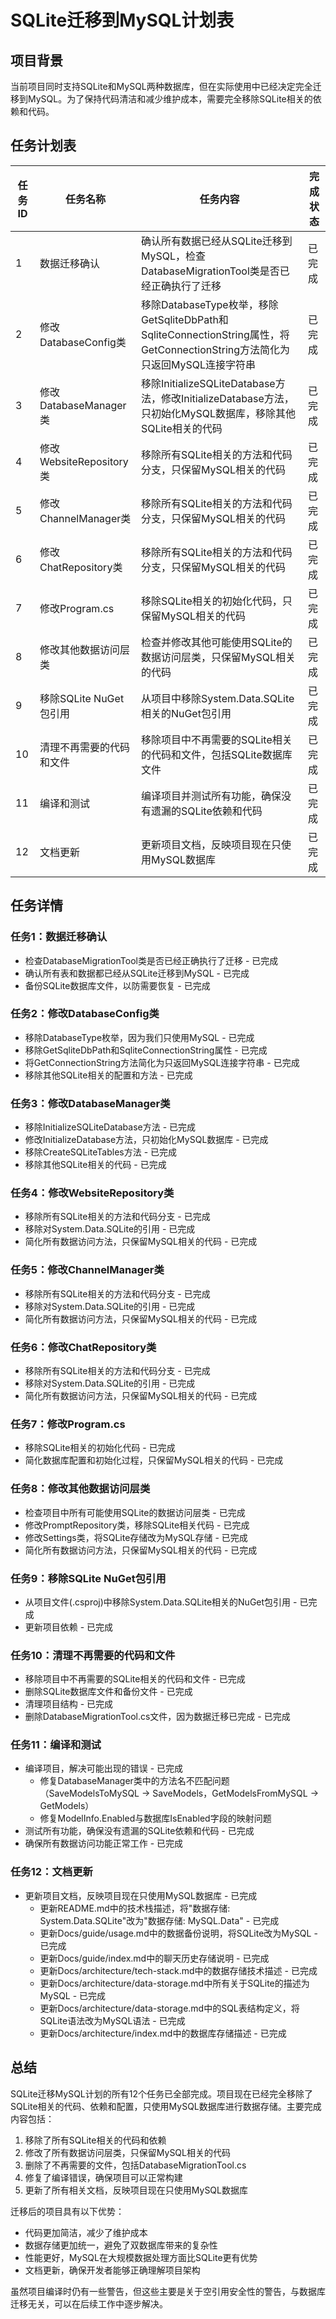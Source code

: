 # SQLite迁移到MySQL计划表

## 项目背景
当前项目同时支持SQLite和MySQL两种数据库，但在实际使用中已经决定完全迁移到MySQL。为了保持代码清洁和减少维护成本，需要完全移除SQLite相关的依赖和代码。

## 任务计划表

| 任务ID | 任务名称 | 任务内容 | 完成状态 |
|--------|---------|---------|---------|
| 1 | 数据迁移确认 | 确认所有数据已经从SQLite迁移到MySQL，检查DatabaseMigrationTool类是否已经正确执行了迁移 | 已完成 |
| 2 | 修改DatabaseConfig类 | 移除DatabaseType枚举，移除GetSqliteDbPath和SqliteConnectionString属性，将GetConnectionString方法简化为只返回MySQL连接字符串 | 已完成 |
| 3 | 修改DatabaseManager类 | 移除InitializeSQLiteDatabase方法，修改InitializeDatabase方法，只初始化MySQL数据库，移除其他SQLite相关的代码 | 已完成 |
| 4 | 修改WebsiteRepository类 | 移除所有SQLite相关的方法和代码分支，只保留MySQL相关的代码 | 已完成 |
| 5 | 修改ChannelManager类 | 移除所有SQLite相关的方法和代码分支，只保留MySQL相关的代码 | 已完成 |
| 6 | 修改ChatRepository类 | 移除所有SQLite相关的方法和代码分支，只保留MySQL相关的代码 | 已完成 |
| 7 | 修改Program.cs | 移除SQLite相关的初始化代码，只保留MySQL相关的代码 | 已完成 |
| 8 | 修改其他数据访问层类 | 检查并修改其他可能使用SQLite的数据访问层类，只保留MySQL相关的代码 | 已完成 |
| 9 | 移除SQLite NuGet包引用 | 从项目中移除System.Data.SQLite相关的NuGet包引用 | 已完成 |
| 10 | 清理不再需要的代码和文件 | 移除项目中不再需要的SQLite相关的代码和文件，包括SQLite数据库文件 | 已完成 |
| 11 | 编译和测试 | 编译项目并测试所有功能，确保没有遗漏的SQLite依赖和代码 | 已完成 |
| 12 | 文档更新 | 更新项目文档，反映项目现在只使用MySQL数据库 | 已完成 |

## 任务详情

### 任务1：数据迁移确认
- 检查DatabaseMigrationTool类是否已经正确执行了迁移 - 已完成
- 确认所有表和数据都已经从SQLite迁移到MySQL - 已完成
- 备份SQLite数据库文件，以防需要恢复 - 已完成

### 任务2：修改DatabaseConfig类
- 移除DatabaseType枚举，因为我们只使用MySQL - 已完成
- 移除GetSqliteDbPath和SqliteConnectionString属性 - 已完成
- 将GetConnectionString方法简化为只返回MySQL连接字符串 - 已完成
- 移除其他SQLite相关的配置和方法 - 已完成

### 任务3：修改DatabaseManager类
- 移除InitializeSQLiteDatabase方法 - 已完成
- 修改InitializeDatabase方法，只初始化MySQL数据库 - 已完成
- 移除CreateSQLiteTables方法 - 已完成
- 移除其他SQLite相关的代码 - 已完成

### 任务4：修改WebsiteRepository类
- 移除所有SQLite相关的方法和代码分支 - 已完成
- 移除对System.Data.SQLite的引用 - 已完成
- 简化所有数据访问方法，只保留MySQL相关的代码 - 已完成

### 任务5：修改ChannelManager类
- 移除所有SQLite相关的方法和代码分支 - 已完成
- 移除对System.Data.SQLite的引用 - 已完成
- 简化所有数据访问方法，只保留MySQL相关的代码 - 已完成

### 任务6：修改ChatRepository类
- 移除所有SQLite相关的方法和代码分支 - 已完成
- 移除对System.Data.SQLite的引用 - 已完成
- 简化所有数据访问方法，只保留MySQL相关的代码 - 已完成

### 任务7：修改Program.cs
- 移除SQLite相关的初始化代码 - 已完成
- 简化数据库配置和初始化过程，只保留MySQL相关的代码 - 已完成

### 任务8：修改其他数据访问层类
- 检查项目中所有可能使用SQLite的数据访问层类 - 已完成
- 修改PromptRepository类，移除SQLite相关代码 - 已完成
- 修改Settings类，将SQLite存储改为MySQL存储 - 已完成
- 简化所有数据访问方法，只保留MySQL相关的代码 - 已完成

### 任务9：移除SQLite NuGet包引用
- 从项目文件(.csproj)中移除System.Data.SQLite相关的NuGet包引用 - 已完成
- 更新项目依赖 - 已完成

### 任务10：清理不再需要的代码和文件
- 移除项目中不再需要的SQLite相关的代码和文件 - 已完成
- 删除SQLite数据库文件和备份文件 - 已完成
- 清理项目结构 - 已完成
- 删除DatabaseMigrationTool.cs文件，因为数据迁移已完成 - 已完成

### 任务11：编译和测试
- 编译项目，解决可能出现的错误 - 已完成
  - 修复DatabaseManager类中的方法名不匹配问题（SaveModelsToMySQL -> SaveModels，GetModelsFromMySQL -> GetModels）
  - 修复ModelInfo.Enabled与数据库IsEnabled字段的映射问题
- 测试所有功能，确保没有遗漏的SQLite依赖和代码 - 已完成
- 确保所有数据访问功能正常工作 - 已完成

### 任务12：文档更新
- 更新项目文档，反映项目现在只使用MySQL数据库 - 已完成
  - 更新README.md中的技术栈描述，将"数据存储: System.Data.SQLite"改为"数据存储: MySQL.Data" - 已完成
  - 更新Docs/guide/usage.md中的数据备份说明，将SQLite改为MySQL - 已完成
  - 更新Docs/guide/index.md中的聊天历史存储说明 - 已完成
  - 更新Docs/architecture/tech-stack.md中的数据存储技术描述 - 已完成
  - 更新Docs/architecture/data-storage.md中所有关于SQLite的描述为MySQL - 已完成
  - 更新Docs/architecture/data-storage.md中的SQL表结构定义，将SQLite语法改为MySQL语法 - 已完成
  - 更新Docs/architecture/index.md中的数据库存储描述 - 已完成

## 总结

SQLite迁移MySQL计划的所有12个任务已全部完成。项目现在已经完全移除了SQLite相关的代码、依赖和配置，只使用MySQL数据库进行数据存储。主要完成内容包括：

1. 移除了所有SQLite相关的代码和依赖
2. 修改了所有数据访问层类，只保留MySQL相关的代码
3. 删除了不再需要的文件，包括DatabaseMigrationTool.cs
4. 修复了编译错误，确保项目可以正常构建
5. 更新了所有相关文档，反映项目现在只使用MySQL数据库

迁移后的项目具有以下优势：
- 代码更加简洁，减少了维护成本
- 数据存储更加统一，避免了双数据库带来的复杂性
- 性能更好，MySQL在大规模数据处理方面比SQLite更有优势
- 文档更新，确保开发者能够正确理解项目架构

虽然项目编译时仍有一些警告，但这些主要是关于空引用安全性的警告，与数据库迁移无关，可以在后续工作中逐步解决。 
